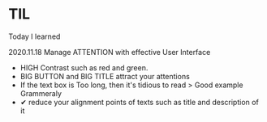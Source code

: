 # TIL
Today I learned

2020.11.18
Manage ATTENTION with effective User Interface
- HIGH Contrast such as red and green. 
- BIG BUTTON and BIG TITLE attract your attentions
- If the text box is Too long, then it's tidious to read > Good example Grammeraly
- ✔ reduce your alignment points of texts such as title and description of it

